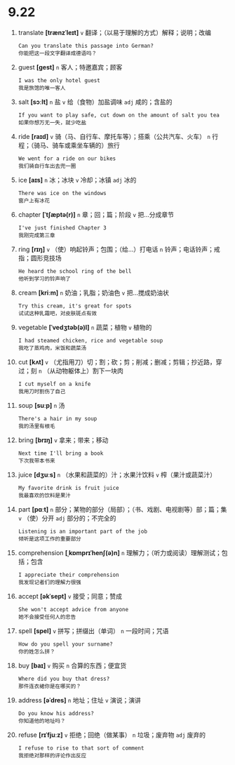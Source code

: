 # 9.22

1. translate **[trænzˈleɪt]** `v` 翻译；（以易于理解的方式）解释；说明；改编

   ```
   Can you translate this passage into German?
   你能把这一段文字翻译成德语吗？
   ```

2. guest **[ɡest]** `n` 客人；特邀嘉宾；顾客

   ```
   I was the only hotel guest
   我是旅馆的唯一客人
   ```

3. salt **[sɔːlt]** `n` 盐 `v` 给（食物）加盐调味 `adj` 咸的；含盐的

   ```
   If you want to play safe, cut down on the amount of salt you tea
   如果你想万无一失，就少吃盐
   ```

4. ride **[raɪd]** `v` 骑（马、自行车、摩托车等）；搭乘（公共汽车、火车） `n` 行程；（骑马、骑车或乘坐车辆的）旅行

   ```
   We went for a ride on our bikes
   我们骑自行车出去兜一圈
   ```

5. ice **[aɪs]** `n` 冰；冰块 `v` 冷却；冰镇 `adj` 冰的

   ```
   There was ice on the windows
   窗户上有冰花
   ```

6. chapter **[ˈtʃæptə(r)]** `n` 章；回；篇；阶段 `v` 把...分成章节

   ```
   I've just finished Chapter 3
   我刚完成第三章
   ```

7. ring **[rɪŋ]** `v` （使）响起铃声；包围；（给...）打电话 `n` 铃声；电话铃声；戒指；圆形竞技场

   ```
   He heard the school ring of the bell
   他听到学习的铃声响了
   ```

8. cream **[kriːm]** `n` 奶油；乳脂；奶油色 `v` 把...搅成奶油状

   ```
   Try this cream, it's great for spots
   试试这种乳霜吧，对皮肤斑点有效
   ```

9. vegetable **[ˈvedʒtəb(ə)l]** `n` 蔬菜；植物 `v` 植物的

   ```
   I had steamed chicken, rice and vegetable soup
   我吃了蒸鸡肉，米饭和蔬菜汤
   ```

10. cut **[kʌt]** `v` （尤指用刀）切；割；砍；剪；削减；删减；剪辑；抄近路，穿过；刻 `n` （从动物躯体上）割下一块肉

    ```
    I cut myself on a knife
    我用刀时割伤了自己
    ```

11. soup **[suːp]** `n` 汤

    ```
    There's a hair in my soup
    我的汤里有根毛
    ```

12. bring **[brɪŋ]** `v` 拿来；带来；移动

    ```
    Next time I'll bring a book
    下次我带本书来
    ```

13. juice **[dʒuːs]** `n` （水果和蔬菜的）汁；水果汁饮料 `v` 榨（果汁或蔬菜汁）

    ```
    My favorite drink is fruit juice
    我最喜欢的饮料是果汁
    ```

14. part **[pɑːt]** `n` 部分；某物的部分（局部）；（书、戏剧、电视剧等）部；篇；集 `v` （使）分开 `adj` 部分的；不完全的

    ```
    Listening is an important part of the job
    倾听是这项工作的重要部分
    ```

15. comprehension **[ˌkɒmprɪˈhenʃ(ə)n]** `n` 理解力；（听力或阅读）理解测试；包括；包含

    ```
    I appreciate their comprehension
    我发现记者们的理解力很强
    ```

16. accept **[əkˈsept]** `v` 接受；同意；赞成

    ```
    She won't accept advice from anyone
    她不会接受任何人的忠告
    ```

17. spell **[spel]** `v` 拼写；拼缀出（单词） `n` 一段时间；咒语

    ```
    How do you spell your surname?
    你的姓怎么拼？
    ```

18. buy **[baɪ]** `v` 购买 `n` 合算的东西；便宜货

    ```
    Where did you buy that dress?
    那件连衣裙你是在哪买的？
    ```

19. address **[əˈdres]** `n` 地址；住址 `v` 演说；演讲

    ```
    Do you know his address?
    你知道他的地址吗？
    ```

20. refuse **[rɪˈfjuːz]** `v` 拒绝；回绝（做某事） `n` 垃圾；废弃物 `adj` 废弃的
    ```
    I refuse to rise to that sort of comment
    我拒绝对那样的评论作出反应
    ```
